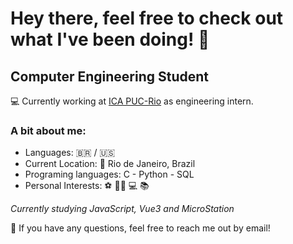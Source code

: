 # Hey there, feel free to check out what I've been doing! 👋

## Computer Engineering Student

💻 Currently working at [ICA PUC-Rio](https://ica.ele.puc-rio.br/) as engineering intern.

### A bit about me:
* Languages: 🇧🇷 / 🇺🇸 
* Current Location: 📍 Rio de Janeiro, Brazil
* Programing languages: C - Python - SQL
* Personal Interests: ⚽ 💪🏽 💻 📚

*Currently studying JavaScript, Vue3 and MicroStation*

💬 If you have any questions, feel free to reach me out by email!
<!--
**salespedrogabriel/salespedrogabriel** is a ✨ _special_ ✨ repository because its `README.md` (this file) appears on your GitHub profile.

Here are some ideas to get you started:

- 🔭 I’m currently working on ...
- 🌱 I’m currently learning ...
- 👯 I’m looking to collaborate on ...
- 🤔 I’m looking for help with ...
- 💬 Ask me about ...
- 📫 How to reach me: ...
- 😄 Pronouns: ...
- ⚡ Fun fact: ...
-->
